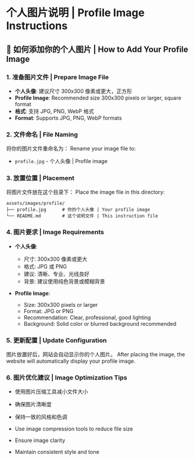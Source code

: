 # 个人图片说明 | Profile Image Instructions

## 📸 如何添加你的个人图片 | How to Add Your Profile Image

### 1. 准备图片文件 | Prepare Image File
- **个人头像**: 建议尺寸 300x300 像素或更大，正方形
- **Profile Image**: Recommended size 300x300 pixels or larger, square format
- **格式**: 支持 JPG, PNG, WebP 格式
- **Format**: Supports JPG, PNG, WebP formats

### 2. 文件命名 | File Naming
将你的图片文件重命名为：
Rename your image file to:
- `profile.jpg` - 个人头像 | Profile image

### 3. 放置位置 | Placement
将图片文件放在这个目录下：
Place the image file in this directory:
```
assets/images/profile/
├── profile.jpg      # 你的个人头像 | Your profile image
└── README.md        # 这个说明文件 | This instruction file
```

### 4. 图片要求 | Image Requirements
- **个人头像**:
  - 尺寸: 300x300 像素或更大
  - 格式: JPG 或 PNG
  - 建议: 清晰、专业、光线良好
  - 背景: 建议使用纯色背景或模糊背景

- **Profile Image**:
  - Size: 300x300 pixels or larger
  - Format: JPG or PNG
  - Recommendation: Clear, professional, good lighting
  - Background: Solid color or blurred background recommended

### 5. 更新配置 | Update Configuration
图片放置好后，网站会自动显示你的个人图片。
After placing the image, the website will automatically display your profile image.

### 6. 图片优化建议 | Image Optimization Tips
- 使用图片压缩工具减小文件大小
- 确保图片清晰度
- 保持一致的风格和色调

- Use image compression tools to reduce file size
- Ensure image clarity
- Maintain consistent style and tone
